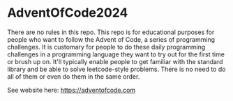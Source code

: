 # AdventOfCode2024

There are no rules in this repo.  This repo is for educational purposes for people who want to follow the Advent of Code, a series of programming challenges.  It is customary for people to do these daily programming challenges in a programming language they want to try out for the first time or brush up on.  It'll typically enable people to get familiar with the standard library and be able to solve leetcode-style problems.  There is no need to do all of them or even do them in the same order.

See website here: https://adventofcode.com
